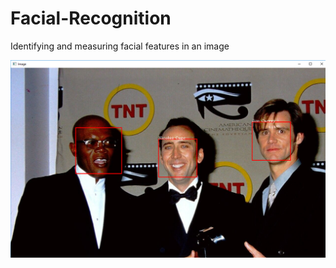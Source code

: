 # Facial-Recognition
Identifying and measuring facial features in an image

![FaceRecognition](FaceRecognition.png)
